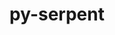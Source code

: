 ---
title: "py-serpent"
layout: cache
categories: [package, develop-2024-02-25]
meta: {"versions": ["1.40"], "compilers": ["gcc@=11.4.0", "gcc@=9.4.0", "oneapi@=2024.0.0"], "oss": ["ubuntu20.04", "ubuntu22.04"], "platforms": ["linux"], "targets": ["neoverse_v1", "neoverse_v2", "ppc64le", "x86_64_v3"], "stacks": ["e4s", "e4s-neoverse-v2", "e4s-neoverse_v1", "e4s-oneapi", "e4s-power", "root"], "num_specs": 5, "num_specs_by_stack": {"root": 5, "e4s-neoverse_v1": 1, "e4s-power": 1, "e4s": 1, "e4s-neoverse-v2": 1, "e4s-oneapi": 1}}
spec_details: [{"hash": "h44alitnl4zwkt6qv3nko7zleaxe3ktq", "compiler": "gcc@=11.4.0", "versions": ["1.40"], "os": "ubuntu20.04", "platform": "linux", "target": "neoverse_v1", "variants": ["build_system=python_pip"], "stacks": ["root", "e4s-neoverse_v1"], "size": "-", "tarball": "https://binaries.spack.io/develop-2024-02-25/build_cache/linux-ubuntu20.04-neoverse_v1/gcc-11.4.0/py-serpent-1.40/linux-ubuntu20.04-neoverse_v1-gcc-11.4.0-py-serpent-1.40-h44alitnl4zwkt6qv3nko7zleaxe3ktq.spack"}, {"hash": "5mzgnyap7biptcgfawshd4ygtyufd6sh", "compiler": "gcc@=9.4.0", "versions": ["1.40"], "os": "ubuntu20.04", "platform": "linux", "target": "ppc64le", "variants": ["build_system=python_pip"], "stacks": ["root", "e4s-power"], "size": "-", "tarball": "https://binaries.spack.io/develop-2024-02-25/build_cache/linux-ubuntu20.04-ppc64le/gcc-9.4.0/py-serpent-1.40/linux-ubuntu20.04-ppc64le-gcc-9.4.0-py-serpent-1.40-5mzgnyap7biptcgfawshd4ygtyufd6sh.spack"}, {"hash": "y7lpscdkr7ucbfx3ew54fbmolbenvuqf", "compiler": "gcc@=11.4.0", "versions": ["1.40"], "os": "ubuntu20.04", "platform": "linux", "target": "x86_64_v3", "variants": ["build_system=python_pip"], "stacks": ["e4s", "root"], "size": "-", "tarball": "https://binaries.spack.io/develop-2024-02-25/build_cache/linux-ubuntu20.04-x86_64_v3/gcc-11.4.0/py-serpent-1.40/linux-ubuntu20.04-x86_64_v3-gcc-11.4.0-py-serpent-1.40-y7lpscdkr7ucbfx3ew54fbmolbenvuqf.spack"}, {"hash": "vapmeuc4t5tpxsclc2w4fcwyamye76cf", "compiler": "gcc@=11.4.0", "versions": ["1.40"], "os": "ubuntu22.04", "platform": "linux", "target": "neoverse_v2", "variants": ["build_system=python_pip"], "stacks": ["root", "e4s-neoverse-v2"], "size": "-", "tarball": "https://binaries.spack.io/develop-2024-02-25/build_cache/linux-ubuntu22.04-neoverse_v2/gcc-11.4.0/py-serpent-1.40/linux-ubuntu22.04-neoverse_v2-gcc-11.4.0-py-serpent-1.40-vapmeuc4t5tpxsclc2w4fcwyamye76cf.spack"}, {"hash": "7s3yz46iblew5ydagar7qy3xij36n7za", "compiler": "oneapi@=2024.0.0", "versions": ["1.40"], "os": "ubuntu22.04", "platform": "linux", "target": "x86_64_v3", "variants": ["build_system=python_pip"], "stacks": ["e4s-oneapi", "root"], "size": "-", "tarball": "https://binaries.spack.io/develop-2024-02-25/build_cache/linux-ubuntu22.04-x86_64_v3/oneapi-2024.0.0/py-serpent-1.40/linux-ubuntu22.04-x86_64_v3-oneapi-2024.0.0-py-serpent-1.40-7s3yz46iblew5ydagar7qy3xij36n7za.spack"}]
---